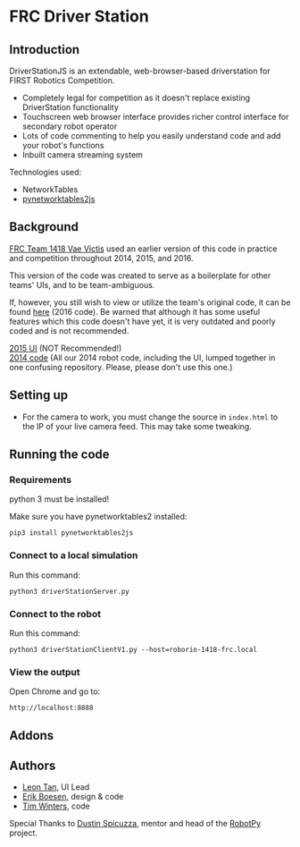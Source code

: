# FRC Driver Station

## Introduction

DriverStationJS is an extendable, web-browser-based driverstation for FIRST Robotics Competition.

* Completely legal for competition as it doesn't replace existing DriverStation functionality
* Touchscreen web browser interface provides richer control interface for secondary robot operator
* Lots of code commenting to help you easily understand code and add your robot's functions
* Inbuilt camera streaming system

Technologies used:
* NetworkTables
* [pynetworktables2js](https://github.com/robotpy/pynetworktables2js)

## Background

[FRC Team 1418 Vae Victis](https://github.com/frc1418) used an earlier version of this code in practice and competition throughout 2014, 2015, and 2016.  

This version of the code was created to serve as a boilerplate for other teams' UIs, and to be team-ambiguous.  

If, however, you still wish to view or utilize the team's original code, it can be found [here](/frc1418/2016-UI) (2016 code). Be warned that although it has some useful features which this code doesn't have yet, it is very outdated and poorly coded and is not recommended.

[2015 UI](/frc1418/2015-ui) (NOT Recommended!)  
[2014 code](/frc1418/2014) (All our 2014 robot code, including the UI, lumped together in one confusing repository. Please, please don't use this one.)

## Setting up

* For the camera to work, you must change the source in `index.html` to the IP of your live camera feed. This may take some tweaking.

## Running the code

### Requirements

python 3 must be installed!

Make sure you have pynetworktables2 installed:

    pip3 install pynetworktables2js

### Connect to a local simulation

Run this command:

    python3 driverStationServer.py

### Connect to the robot

Run this command:

    python3 driverStationClientV1.py --host=roborio-1418-frc.local

### View the output

Open Chrome and go to:

    http://localhost:8888

## Addons



## Authors

* [Leon Tan](https://github.com/lleontan), UI Lead
* [Erik Boesen](https://github.com/ErikBoesen), design & code
* [Tim Winters](https://github.com/Twinters007), code

Special Thanks to [Dustin Spicuzza](https://github.com/virtuald), mentor and head of the [RobotPy](http://github.com/robotpy) project.
